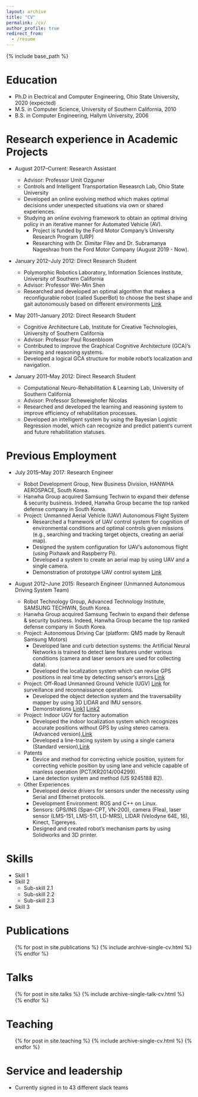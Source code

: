 ```yaml
---
layout: archive
title: "CV"
permalink: /cv/
author_profile: true
redirect_from:
  - /resume
---
```


{% include base_path %}

Education
======
* Ph.D in Electrical and Computer Engineering, Ohio State University, 2020 (expected)
* M.S. in Computer Science, University of Southern California, 2010
* B.S. in Computer Engineering, Hallym University, 2006

Research experience in Academic Projects
======
* August 2017–Current: Research Assistant
  * Advisor: Professor Umit Ozguner
  * Controls and Intelligent Transportation Reseasrch Lab, Ohio State University
  * Developed an online evolving method which makes optimal decisions under unexpected situations via own or shared experiences.
  * Studying an online evolving framework to obtain an optimal driving policy in an iterative manner for Automated Vehicle (AV).
    * Project is funded by the Ford Motor Company’s University Research Program (URP)
    * Researching with Dr. Dimitar Filev and Dr. Subramanya Nageshrao from the Ford Motor Company (August 2019 - Now).

* January 2012–July 2012: Direct Research Student
  * Polymorphic Robotics Laboratory, Information Sciences Institute, University of Southern California
  * Advisor: Professor Wei-Min Shen
  * Researched and developed an optimal algorithm that makes a reconfigurable robot (called SuperBot) to choose the best shape and gait autonomously based on different environments [Link](https://www.youtube.com/watch?v=Ih4gdmsVQjY&feature=emb_logo)
  
* May 2011–January 2012: Direct Research Student
  * Cognitive Architecture Lab, Institute for Creative Technologies, University of Southern California
  * Advisor: Professor Paul Rosenbloom
  * Contributed to improve the Graphical Cognitive Architecture (GCA)’s learning and reasoning systems.
  * Developed a logical GCA structure for mobile robot’s localization and navigation.
  
* January 2011–May 2012: Direct Research Student
  * Computational Neuro-Rehabilitation & Learning Lab, University of Southern California
  * Advisor: Professor Scheweighofer Nicolas
  * Researched and developed the learning and reasoning system to improve efficiency of rehabilitation processes.
  * Developed an intelligent system by using the Bayesian Logistic Regression model, which can recognize and predict patient’s current and future rehabilitation statuses.

Previous Employment
======
* July 2015–May 2017: Research Engineer
  * Robot Development Group, New Business Division, HANWHA AEROSPACE, South Korea.
  * Hanwha Group acquired Samsung Techwin to expand their defense & security business. Indeed, Hanwha Group became the top ranked defense company in South Korea.
  * Project: Unmanned Aerial Vehicle (UAV) Autonomous Flight System
    * Researched a framework of UAV control system for cognition of environmental conditions and optimal controls given missions (e.g., searching and tracking target objects, creating an aerial map).
    * Designed the system configuration for UAV’s autonomous flight (using Pixhawk and Raspberry Pi).
    * Developed a system to create an aerial map by using UAV and a single camera.
    * Demonstration of prototype UAV control system [Link](https://www.youtube.com/watch?v=dadXTkjrBq4&feature=youtu.be)

* August 2012–June 2015: Research Engineer (Unmanned Autonomous Driving System Team)
  * Robot Technology Group, Advanced Technology Institute, SAMSUNG TECHWIN, South Korea.
  * Hanwha Group acquired Samsung Techwin to expand their defense & security business. Indeed, Hanwha Group became the top ranked defense company in South Korea.
  * Project: Autonomous Driving Car (platform: QM5 made by Renault Samsung Motors)
    * Developed lane and curb detection systems: the Artificial Neural Networks is trained to detect lane features under various conditions (camera and laser sensors are used for collecting data).
    * Developed the localization system which can revise GPS positions in real time by detecting sensor’s errors.[Link](https://www.youtube.com/watch?v=eklbb2CGAp8&feature=youtu.be)
  * Project: Off-Road Unmanned Ground Vehicle (UGV) [Link](https://www.youtube.com/watch?v=xXriMzcAAS4&feature=youtu.be) for surveillance and reconnaissance operations.
    * Developed the object detection system and the traversability mapper by using 3D LIDAR and IMU sensors.
    * Demonstrations [Link1](https://www.youtube.com/watch?v=mCDADDvGr-k&feature=youtu.be) [Link2](https://www.youtube.com/watch?v=Ywl6a_0-4SA)
  * Project: Indoor UGV for factory automation
    * Developed the indoor localization system which recognizes accurate positions without GPS by using stereo
camera. (Advanced version),[Link](https://www.youtube.com/watch?v=EiQIcD1imA4&feature=youtu.be)
    * Developed a line-tracing system by using a single camera (Standard version),[Link](https://www.youtube.com/watch?v=nfRTs4AfJFk&feature=youtu.be)
  * Patents
    * Device and method for correcting vehicle position, system for correcting vehicle position by using lane and
vehicle capable of manless operation (PCT/KR2014/004299).
    * Lane detection system and method (US 9245188 B2).
  * Other Experiences
    * Developed device drivers for sensors under the necessity using Serial and Ethernet protocols.
    * Development Environment: ROS and C++ on Linux.
    * Sensors: GPS/INS (Span-CPT, VN-200), camera (Flea), laser sensor (LMS-151, LMS-511, LD-MRS), LIDAR (Velodyne 64E, 16), Kinect, Tigereyes.
    * Designed and created robot’s mechanism parts by using Solidworks and 3D printer.
   
Skills
======
* Skill 1
* Skill 2
  * Sub-skill 2.1
  * Sub-skill 2.2
  * Sub-skill 2.3
* Skill 3

Publications
======
  <ul>{% for post in site.publications %}
    {% include archive-single-cv.html %}
  {% endfor %}</ul>
  
Talks
======
  <ul>{% for post in site.talks %}
    {% include archive-single-talk-cv.html %}
  {% endfor %}</ul>
  
Teaching
======
  <ul>{% for post in site.teaching %}
    {% include archive-single-cv.html %}
  {% endfor %}</ul>
  
Service and leadership
======
* Currently signed in to 43 different slack teams
